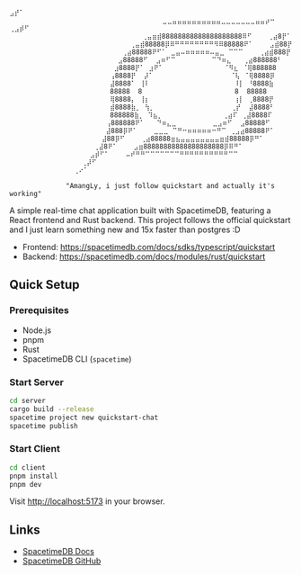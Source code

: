                                                                         ⣠⡞⠁                        
                                          ⣀⣀⣤⣤⣤⣤⣤⣤⣤⣤⣤⣤⣀⣀⣀⣀⣀⣀⣀⣤⣤⡴⠒    ⢀⣠⡾⠋                       
                                     ⢀⣤⣶⣾88888888888888888888⠿⠋    ⢀⣴8⡟⠁                           
                                  ⢀⣤⣾88888⡿⠿⠛⠛⠛⠛⠛⠛⠛⠛⠻⠿88888⠟⠁    ⣠⣾88⡟                           
                                ⢀⣴88888⠟⠋⠁ ⣀⣤⠤⠶⠶⠶⠶⠶⠤⣤⣀ ⠉⠉⠉    ⢀⣴⣾888⡟                            
                               ⣠88888⠋  ⣠⠶⠋⠉         ⠉⠙⠶⣄   ⢀⣴888888⠃                              
                              ⣰8888⡟⠁ ⣰⠟⠁               ⠈⠻⣆ ⠈⢿888888                               
                             ⢠8888⡟  ⡼⠁                   ⠈⢧ ⠈⢿8888⡿                               
                             ⣼8888⠁ ⢸⠇                     ⠸⡇ ⠘8888⣷                               
                             88888  8                       8  88888                               
                             ⢿8888⡄ ⢸⡆                     ⢰⡇ ⢀8888⡟                               
                             ⣾8888⣷⡀ ⢳⡀                   ⢀⡞  ⣼8888⠃                               
                             888888⣷⡀ ⠹⣦⡀               ⢀⣴⠏ ⢀⣼8888⠏                                
                            ⢠888888⠟⠁   ⠙⠶⣄⣀         ⣀⣠⠶⠋  ⣠88888⠋                                 
                            ⣼888⡿⠟⠁    ⣀⣀⣀ ⠉⠛⠒⠶⠶⠶⠶⠶⠒⠛⠉ ⢀⣠⣴88888⠟⠁                                  
                           ⣼88⡿⠋    ⢀⣴88888⣶⣦⣤⣤⣤⣤⣤⣤⣤⣤⣶⣾88888⡿⠛⠁                                    
                         ⢀⣼8⠟⠁    ⣠⣶88888888888888888888⡿⠿⠛⠁                                       
                        ⣠⡾⠋⠁    ⠤⠞⠛⠛⠉⠉⠉⠉⠉⠉⠉⠛⠛⠛⠛⠛⠛⠛⠛⠛⠛⠉⠉                                            
                      ⢀⡼⠋                                                                          
                    ⢀⠔⠁                                                                            
                                                                                                   
                  "AmangLy, i just follow quickstart and actually it's working"

A simple real-time chat application built with SpacetimeDB, featuring a React frontend and Rust backend. This project follows the official quickstart and I just learn something new and 15x faster than postgres :D
- Frontend: https://spacetimedb.com/docs/sdks/typescript/quickstart 
- Backend: https://spacetimedb.com/docs/modules/rust/quickstart

## Quick Setup

### Prerequisites
- Node.js
- pnpm
- Rust
- SpacetimeDB CLI (`spacetime`)

### Start Server
```bash
cd server
cargo build --release
spacetime project new quickstart-chat
spacetime publish
```

### Start Client
```bash
cd client
pnpm install
pnpm dev
```

Visit [http://localhost:5173](http://localhost:5173) in your browser.

## Links
- [SpacetimeDB Docs](https://docs.spacetimedb.com)
- [SpacetimeDB GitHub](https://github.com/clockworklabs/SpacetimeDB)